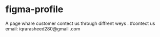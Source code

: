 # figma-profile
A page whare customer contect us through diffrent weys .
#contect us 
email: iqrarasheed280@gmail .com
